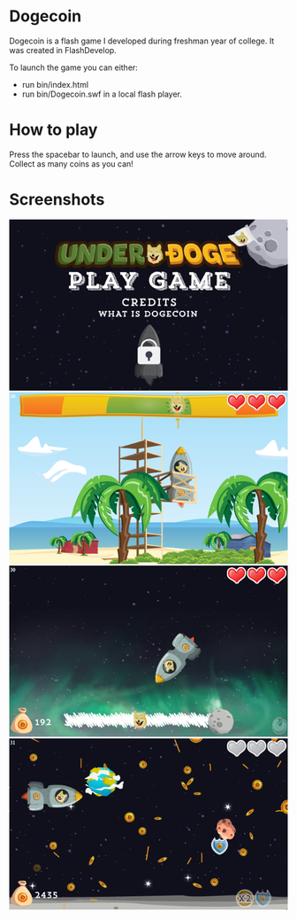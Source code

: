 Dogecoin
========
Dogecoin is a flash game I developed during freshman year of college. It was created in FlashDevelop.

To launch the game you can either:
- run bin/index.html
- run bin/Dogecoin.swf in a local flash player.

How to play
========
Press the spacebar to launch, and use the arrow keys to move around. Collect as many coins as you can!

Screenshots
========
![Title Screen](https://raw.githubusercontent.com/asharmalik/Dogecoin/master/screenshots/screenshot1.png)
![Launch](https://raw.githubusercontent.com/asharmalik/Dogecoin/master/screenshots/screenshot2.png)
![Entering Space](https://raw.githubusercontent.com/asharmalik/Dogecoin/master/screenshots/screenshot3.png)
![To the moooooon](https://raw.githubusercontent.com/asharmalik/Dogecoin/master/screenshots/screenshot4.png)
